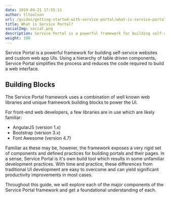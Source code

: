 ```yaml
---
date: 2019-04-21 17:55:11
author: tltoulson
url: /guides/getting-started-with-service-portal/what-is-service-portal
title: What is Service Portal?
socialImg: social.png
description: Service Portal is a powerful framework for building self-service websites and custom web app UIs. Using a hierarchy of table driven components, Service Portal simplifies the process and reduces the code required to build a web interface.
weight: 100
---
```


Service Portal is a powerful framework for building self-service websites and custom web app UIs. Using a hierarchy of table driven components, Service Portal simplifies the process and reduces the code required to build a web interface.

## Building Blocks

The Service Portal framework uses a combination of well known web libraries and unique framework building blocks to power the UI.

For front-end web developers, a few libraries are in use which are likely familiar:

- AngularJS (version 1.x)
- Bootstrap (version 3.x)
- Font Awesome (version 4.7)

Familiar as these may be, however, the framework exposes a very rigid set of components and defined practices for building portals and their pages. In a sense, Service Portal is it's own build tool which results in some unfamiliar development practices. With time and practice, these differences from traditional UI development are easy to overcome and can yield significant productivity improvements in most cases.

Throughout this guide, we will explore each of the major components of the Service Portal framework and get a foundational understanding of each.
